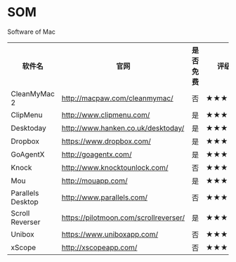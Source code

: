 SOM
===

Software of Mac

<table>
    <tr>
        <th>软件名</th>
        <th>官网</th>
        <th>是否免费</th>
        <th>评级</th>
    </tr>
    <tr>
    	<td>CleanMyMac 2</td>
    	<td><a href="http://macpaw.com/cleanmymac/">http://macpaw.com/cleanmymac/</a></td>
    	<td>否</td>
    	<td>★★★★★</td>
    </tr>
    <tr>
    	<td>ClipMenu</td>
    	<td><a href="http://www.clipmenu.com/">http://www.clipmenu.com/</a></td>
    	<td>是</td>
    	<td>★★★★</td>
    </tr>
    <tr>
    	<td>Desktoday</td>
    	<td><a href="http://www.hanken.co.uk/desktoday/">http://www.hanken.co.uk/desktoday/</a></td>
    	<td>是</td>
    	<td>★★★★</td>
    </tr>
    <tr>
    	<td>Dropbox</td>
    	<td><a href="https://www.dropbox.com/‎">https://www.dropbox.com/‎</a></td>
    	<td>是</td>
    	<td>★★★★★</td>
    </tr>
    <tr>
    	<td>GoAgentX</td>
    	<td><a href="http://goagentx.com/">http://goagentx.com/</a></td>
    	<td>是</td>
    	<td>★★★★</td>
    </tr>
    <tr>
    	<td>Knock</td>
    	<td><a href="http://www.knocktounlock.com/">http://www.knocktounlock.com/</a></td>
    	<td>否</td>
    	<td>★★★★</td>
    </tr>
    <tr>
    	<td>Mou</td>
    	<td><a href="http://mouapp.com/">http://mouapp.com/</a></td>
    	<td>是</td>
    	<td>★★★★★</td>
    </tr>
    <tr>
    	<td>Parallels Desktop</td>
    	<td><a href="http://www.parallels.com/">http://www.parallels.com/</a></td>
    	<td>否</td>
    	<td>★★★★★</td>
    </tr>
    <tr>
    	<td>Scroll Reverser</td>
    	<td><a href="https://pilotmoon.com/scrollreverser/">https://pilotmoon.com/scrollreverser/</a></td>
    	<td>是</td>
    	<td>★★★★</td>
    </tr>
    <tr>
    	<td>Unibox</td>
    	<td><a href="https://www.uniboxapp.com/">https://www.uniboxapp.com/</a></td>
    	<td>否</td>
    	<td>★★★★</td>
    </tr>
    <tr>
    	<td>xScope</td>
    	<td><a href="http://xscopeapp.com/">http://xscopeapp.com/</a></td>
    	<td>否</td>
    	<td>★★★</td>
    </tr>
</table>
